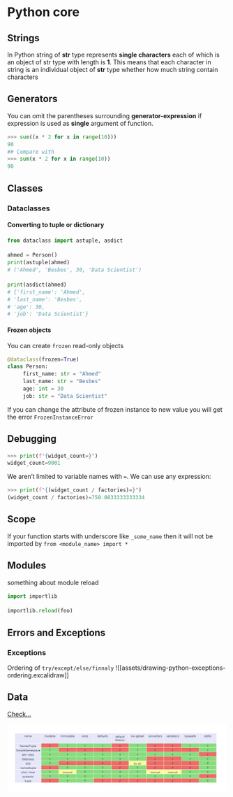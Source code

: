 # Python core

## **Strings**

In Python string of **str** type represents **single characters** each of which is an object of str type with length is **1**. This means that each character in string is an individual object of **str** type whether how much string contain characters

## Generators

You can omit the parentheses surrounding **generator-expression** if expression is used as **single** argument of function.

```python
>>> sum((x * 2 for x in range(10))) 
90 
## Compare with
>>> sum(x * 2 for x in range(10)) 
90
```

## Classes

### Dataclasses

#### Converting to tuple or dictionary

```python
from dataclass import astuple, asdict

ahmed = Person()
print(astuple(ahmed)
# ('Ahmed', 'Besbes', 30, 'Data Scientist')

print(asdict(ahmed)
# {'first_name': 'Ahmed',
# 'last_name': 'Besbes',
# 'age': 30,
# 'job': 'Data Scientist'}
```


#### Frozen objects

You can create `frozen` read-only objects

```python
@dataclass(frozen=True)
class Person:
     first_name: str = "Ahmed"
     last_name: str = "Besbes"
     age: int = 30
     job: str = "Data Scientist"
```
If you can change the attribute of frozen instance to new value you will get the error `FrozenInstanceError`



## Debugging

```python
>>> print(f"{widget_count=}")
widget_count=9001
```
We aren’t limited to variable names with `=`. We can use any expression:
```python
>>> print(f"{(widget_count / factories)=}")
(widget_count / factories)=750.0833333333334
```

## Scope

If your function starts with underscore like `_some_name` then it will not be imported by `from <module_name> import *`

## Modules

something about module reload 

```python
import importlib

importlib.reload(foo)
```


## Errors and Exceptions
### Exceptions
Ordering of `try/except/else/finnaly`
![[assets/drawing-python-exceptions-ordering.excalidraw]]

## Data

[Check...](https://github.com/mCodingLLC/VideosSampleCode/blob/master/videos/079_which_dataclass_is_best/dataclasses_comparison.py)

![](computer_science/programming/programming_languages/python/attachments/python_data_store_structures_pic.png)